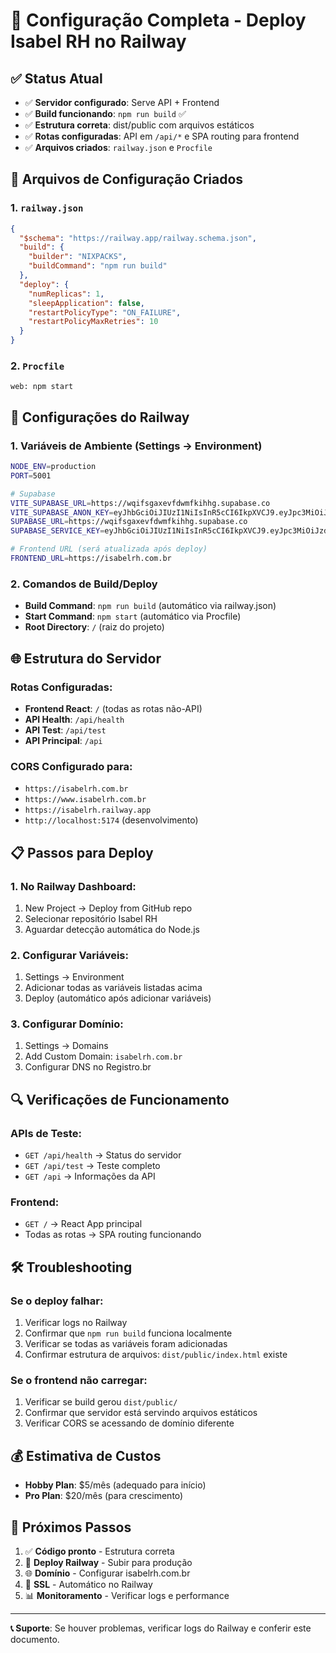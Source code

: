# 🚀 Configuração Completa - Deploy Isabel RH no Railway

## ✅ Status Atual
- ✅ **Servidor configurado**: Serve API + Frontend
- ✅ **Build funcionando**: `npm run build` ✅
- ✅ **Estrutura correta**: dist/public com arquivos estáticos
- ✅ **Rotas configuradas**: API em `/api/*` e SPA routing para frontend
- ✅ **Arquivos criados**: `railway.json` e `Procfile`

## 📁 Arquivos de Configuração Criados

### 1. `railway.json`
```json
{
  "$schema": "https://railway.app/railway.schema.json",
  "build": {
    "builder": "NIXPACKS",
    "buildCommand": "npm run build"
  },
  "deploy": {
    "numReplicas": 1,
    "sleepApplication": false,
    "restartPolicyType": "ON_FAILURE",
    "restartPolicyMaxRetries": 10
  }
}
```

### 2. `Procfile`
```
web: npm start
```

## 🔧 Configurações do Railway

### 1. Variáveis de Ambiente (Settings → Environment)
```bash
NODE_ENV=production
PORT=5001

# Supabase
VITE_SUPABASE_URL=https://wqifsgaxevfdwmfkihhg.supabase.co
VITE_SUPABASE_ANON_KEY=eyJhbGciOiJIUzI1NiIsInR5cCI6IkpXVCJ9.eyJpc3MiOiJzdXBhYmFzZSIsInJlZiI6IndxaWZzZ2F4ZXZmZHdtZmtpaGhnIiwicm9sZSI6ImFub24iLCJpYXQiOjE3MzU1MTY3OTUsImV4cCI6MjA1MTA5Mjc5NX0.UeXsYJvG4_B4F3xvlb8_o2WQjqJrJX7r6H7qZ8Z-XUw
SUPABASE_URL=https://wqifsgaxevfdwmfkihhg.supabase.co
SUPABASE_SERVICE_KEY=eyJhbGciOiJIUzI1NiIsInR5cCI6IkpXVCJ9.eyJpc3MiOiJzdXBhYmFzZSIsInJlZiI6IndxaWZzZ2F4ZXZmZHdtZmtpaGhnIiwicm9sZSI6InNlcnZpY2Vfcm9sZSIsImlhdCI6MTc1MDkxMDI5MywiZXhwIjoyMDY2NDg2MjkzfQ.X7xux96O-P36SiEEBBWBebh30oqd5T1JiBC1LhC1SEA

# Frontend URL (será atualizada após deploy)
FRONTEND_URL=https://isabelrh.com.br
```

### 2. Comandos de Build/Deploy
- **Build Command**: `npm run build` (automático via railway.json)
- **Start Command**: `npm start` (automático via Procfile)
- **Root Directory**: `/` (raiz do projeto)

## 🌐 Estrutura do Servidor

### Rotas Configuradas:
- **Frontend React**: `/` (todas as rotas não-API)
- **API Health**: `/api/health`
- **API Test**: `/api/test`
- **API Principal**: `/api`

### CORS Configurado para:
- `https://isabelrh.com.br`
- `https://www.isabelrh.com.br`
- `https://isabelrh.railway.app`
- `http://localhost:5174` (desenvolvimento)

## 📋 Passos para Deploy

### 1. No Railway Dashboard:
1. New Project → Deploy from GitHub repo
2. Selecionar repositório Isabel RH
3. Aguardar detecção automática do Node.js

### 2. Configurar Variáveis:
1. Settings → Environment
2. Adicionar todas as variáveis listadas acima
3. Deploy (automático após adicionar variáveis)

### 3. Configurar Domínio:
1. Settings → Domains
2. Add Custom Domain: `isabelrh.com.br`
3. Configurar DNS no Registro.br

## 🔍 Verificações de Funcionamento

### APIs de Teste:
- `GET /api/health` → Status do servidor
- `GET /api/test` → Teste completo
- `GET /api` → Informações da API

### Frontend:
- `GET /` → React App principal
- Todas as rotas → SPA routing funcionando

## 🛠️ Troubleshooting

### Se o deploy falhar:
1. Verificar logs no Railway
2. Confirmar que `npm run build` funciona localmente
3. Verificar se todas as variáveis foram adicionadas
4. Confirmar estrutura de arquivos: `dist/public/index.html` existe

### Se o frontend não carregar:
1. Verificar se build gerou `dist/public/`
2. Confirmar que servidor está servindo arquivos estáticos
3. Verificar CORS se acessando de domínio diferente

## 💰 Estimativa de Custos
- **Hobby Plan**: $5/mês (adequado para início)
- **Pro Plan**: $20/mês (para crescimento)

## 🎯 Próximos Passos
1. ✅ **Código pronto** - Estrutura correta
2. 🔄 **Deploy Railway** - Subir para produção
3. 🌐 **Domínio** - Configurar isabelrh.com.br
4. 🔐 **SSL** - Automático no Railway
5. 📊 **Monitoramento** - Verificar logs e performance

---

**📞 Suporte**: Se houver problemas, verificar logs do Railway e conferir este documento. 